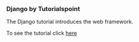 <h3> Django by Tutorialspoint </h3>

<p>The Django tutorial introduces the web framework.</p>
<p>To see the tutorial click <a href="https://www.tutorialspoint.com/django/index.htm">here</a></p>
